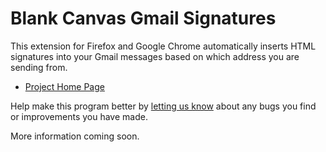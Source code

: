 Blank Canvas Gmail Signatures
============================

This extension for Firefox and Google Chrome automatically inserts HTML signatures into your Gmail messages based on which address you are sending from. 

* [Project Home Page](http://blankcanvas.me/gmailsignatures/)

Help make this program better by [letting us know](http://blankcanvas.me/contact/) about any bugs you find or improvements you have made.

More information coming soon.
